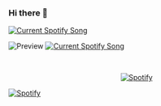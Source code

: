 ### Hi there 👋

<!--
**JusJos/JusJos** is a ✨ _special_ ✨ repository because its `README.md` (this file) appears on your GitHub profile.

Here are some ideas to get you started:

- 🔭 I’m currently working on ...
- 🌱 I’m currently learning ...
- 👯 I’m looking to collaborate on ...
- 🤔 I’m looking for help with ...
- 💬 Ask me about ...
- 📫 How to reach me: ...
- 😄 Pronouns: ...
- ⚡ Fun fact: ...
-->

<a href="https://github.com/jusjos/Spotify-Readme">
  <img src="https://listning-to.vercel.app/api?theme=dark" alt="Current Spotify Song">
</a>

![Preview](https://listning-to.vercel.app/api?theme=dark)
<a href="https://github.com/jusjos/Spotify-Readme">
  <img src="https://https://listning-to.vercel.app//api" alt="Current Spotify Song">
</a>

&nbsp;<div align="center">
  [![Spotify](https://listning-to.vercel.app/api/spotify?background_color=0d1117&border_color=ffffff)](https://open.spotify.com/user/31hwcqsifxpl57olnj2yqq6iijiq)
</div>

[![Spotify](https://listning-to.vercel.app/api/spotify)](https://open.spotify.com/user/31hwcqsifxpl57olnj2yqq6iijiq)
